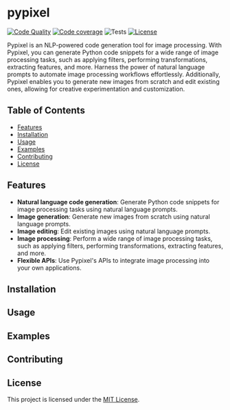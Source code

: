 # pypixel
[![Code Quality](https://github.com/navneetdesai/pypixel/actions/workflows/code-quality.yml/badge.svg)](https://github.com/navneetdesai/pypixel/actions/workflows/code-quality.yml)
[![Code coverage](https://img.shields.io/badge/codecoverage-73%25-green.svg)](#)
![Tests](https://img.shields.io/badge/Tests-40-blue)
[![License](https://img.shields.io/badge/license-MIT-blue.svg)](https://opensource.org/licenses/MIT)


Pypixel is an NLP-powered code generation tool for image processing.
With Pypixel, you can generate Python code snippets for a wide range
of image processing tasks, such as applying filters, performing transformations,
extracting features, and more. Harness the power of natural language prompts
to automate image processing workflows effortlessly.
Additionally, Pypixel enables you to generate new images from scratch and edit 
existing ones, allowing for creative experimentation and customization. 



## Table of Contents

- [Features](#features)
- [Installation](#installation)
- [Usage](#usage)
- [Examples](#examples)
- [Contributing](#contributing)
- [License](#license)

## Features

- **Natural language code generation**: Generate Python code snippets for image processing tasks using natural language prompts.
- **Image generation**: Generate new images from scratch using natural language prompts.
- **Image editing**: Edit existing images using natural language prompts.
- **Image processing**: Perform a wide range of image processing tasks, such as applying filters, performing transformations, extracting features, and more.
- **Flexible APIs**: Use Pypixel's APIs to integrate image processing into your own applications.


## Installation


## Usage



## Examples



## Contributing



## License

This project is licensed under the [MIT License](LICENSE).

